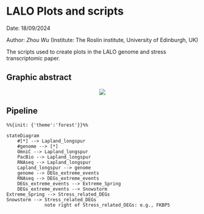 # LALO Plots and scripts
Date: 18/09/2024

Author: *Zhou Wu* (Institute: The Roslin institute, University of Edinburgh, UK)

The scripts used to create plots in the LALO genome and stress transcriptomic paper.

## Graphic abstract

<p align="center">
  <img src="https://github.com/wzuhou/LALO_scripts/blob/main/Graphic%20abstract.png">
</p>


## Pipeline

```mermaid
%%{init: {'theme':'forest'}}%%

stateDiagram
    #[*] --> Lapland_longspur 
    #genome --> [*]
    OmniC --> Lapland_longspur
    PacBio --> Lapland_longspur
    RNAseq --> Lapland_longspur
    Lapland_longspur --> genome
    genome --> DEGs_extreme_events
    RNAseq --> DEGs_extreme_events
    DEGs_extreme_events --> Extreme_Spring
    DEGs_extreme_events --> Snowstorm
Extreme_Spring --> Stress_related_DEGs
Snowstorm --> Stress_related_DEGs
              note right of Stress_related_DEGs: e.g., FKBP5

```    
